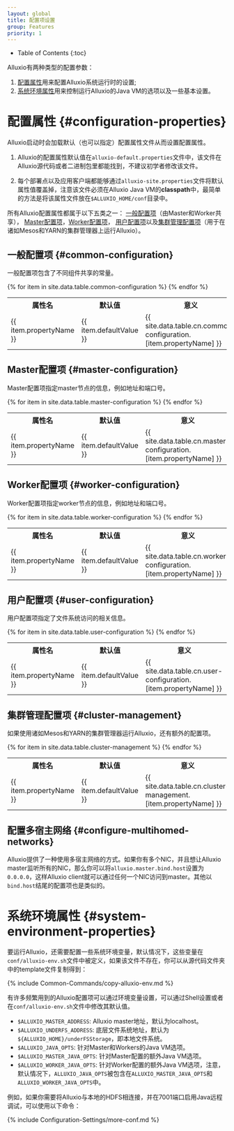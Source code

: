 ```yaml
---
layout: global
title: 配置项设置
group: Features
priority: 1
---
```


* Table of Contents
{:toc}

Alluxio有两种类型的配置参数：

1. [配置属性](#configuration-properties)用来配置Alluxio系统运行时的设置;
2. [系统环境属性](#system-environment-properties)用来控制运行Alluxio的Java VM的选项以及一些基本设置。

# 配置属性 {#configuration-properties}

Alluxio启动时会加载默认（也可以指定）配置属性文件从而设置配置属性。

1. Alluxio的配置属性默认值在`alluxio-default.properties`文件中，该文件在Alluxio源代码或者二进制包里都能找到，不建议初学者修改该文件。

2. 每个部署点以及应用客户端都能够通过`alluxio-site.properties`文件将默认属性值覆盖掉，注意该文件必须在Alluxio Java VM的**classpath**中，最简单的方法是将该属性文件放在`$ALLUXIO_HOME/conf`目录中。

所有Alluxio配置属性都属于以下五类之一：
[一般配置项](#common-configuration)（由Master和Worker共享），
[Master配置项](#master-configuration)，[Worker配置项](#worker-configuration)，
[用户配置项](#user-configuration)以及[集群管理配置项](#cluster-management)（用于在诸如Mesos和YARN的集群管理器上运行Alluxio）。

## 一般配置项 {#common-configuration}

一般配置项包含了不同组件共享的常量。

<table class="table table-striped">
<tr><th>属性名</th><th>默认值</th><th>意义</th></tr>
{% for item in site.data.table.common-configuration %}
  <tr>
    <td>{{ item.propertyName }}</td>
    <td>{{ item.defaultValue }}</td>
    <td>{{ site.data.table.cn.common-configuration.[item.propertyName] }}</td>
  </tr>
{% endfor %}
</table>

## Master配置项 {#master-configuration}

Master配置项指定master节点的信息，例如地址和端口号。

<table class="table table-striped">
<tr><th>属性名</th><th>默认值</th><th>意义</th></tr>
{% for item in site.data.table.master-configuration %}
  <tr>
    <td>{{ item.propertyName }}</td>
    <td>{{ item.defaultValue }}</td>
    <td>{{ site.data.table.cn.master-configuration.[item.propertyName] }}</td>
  </tr>
{% endfor %}
</table>

## Worker配置项 {#worker-configuration}

Worker配置项指定worker节点的信息，例如地址和端口号。

<table class="table table-striped">
<tr><th>属性名</th><th>默认值</th><th>意义</th></tr>
{% for item in site.data.table.worker-configuration %}
  <tr>
    <td>{{ item.propertyName }}</td>
    <td>{{ item.defaultValue }}</td>
    <td>{{ site.data.table.cn.worker-configuration.[item.propertyName] }}</td>
  </tr>
{% endfor %}
</table>


## 用户配置项 {#user-configuration}

用户配置项指定了文件系统访问的相关信息。

<table class="table table-striped">
<tr><th>属性名</th><th>默认值</th><th>意义</th></tr>
{% for item in site.data.table.user-configuration %}
  <tr>
    <td>{{ item.propertyName }}</td>
    <td>{{ item.defaultValue }}</td>
    <td>{{ site.data.table.cn.user-configuration.[item.propertyName] }}</td>
  </tr>
{% endfor %}
</table>

## 集群管理配置项 {#cluster-management}

如果使用诸如Mesos和YARN的集群管理器运行Alluxio，还有额外的配置项。

<table class="table table-striped">
<tr><th>属性名</th><th>默认值</th><th>意义</th></tr>
{% for item in site.data.table.cluster-management %}
  <tr>
    <td>{{ item.propertyName }}</td>
    <td>{{ item.defaultValue }}</td>
    <td>{{ site.data.table.cn.cluster-management.[item.propertyName] }}</td>
  </tr>
{% endfor %}
</table>

## 配置多宿主网络 {#configure-multihomed-networks}

Alluxio提供了一种使用多宿主网络的方式。如果你有多个NIC，并且想让Alluxio master监听所有的NIC，那么你可以将`alluxio.master.bind.host`设置为`0.0.0.0`，这样Alluxio client就可以通过任何一个NIC访问到master。其他以`bind.host`结尾的配置项也是类似的。

# 系统环境属性 {#system-environment-properties}

要运行Alluxio，还需要配置一些系统环境变量，默认情况下，这些变量在`conf/alluxio-env.sh`文件中被定义，如果该文件不存在，你可以从源代码文件夹中的template文件复制得到：

{% include Common-Commands/copy-alluxio-env.md %}

有许多频繁用到的Alluxio配置项可以通过环境变量设置，可以通过Shell设置或者在`conf/alluxio-env.sh`文件中修改其默认值。

* `$ALLUXIO_MASTER_ADDRESS`: Alluxio master地址，默认为localhost。
* `$ALLUXIO_UNDERFS_ADDRESS`: 底层文件系统地址，默认为`${ALLUXIO_HOME}/underFSStorage`，即本地文件系统。
* `$ALLUXIO_JAVA_OPTS`: 针对Master和Workers的Java VM选项。
* `$ALLUXIO_MASTER_JAVA_OPTS`: 针对Master配置的额外Java VM选项。
* `$ALLUXIO_WORKER_JAVA_OPTS`: 针对Worker配置的额外Java VM选项，注意，默认情况下，`ALLUXIO_JAVA_OPTS`被包含在`ALLUXIO_MASTER_JAVA_OPTS`和`ALLUXIO_WORKER_JAVA_OPTS`中。

例如，如果你需要将Alluxio与本地的HDFS相连接，并在7001端口启用Java远程调试，可以使用以下命令：

{% include Configuration-Settings/more-conf.md %}
